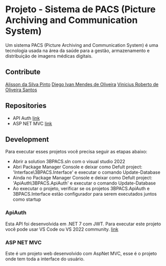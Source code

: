 # Projeto - Sistema de PACS (Picture Archiving and Communication System)

Um sistema PACS (Picture Archiving and Communication System) é uma tecnologia usada na área da saúde para a gestão, armazenamento e distribuição de imagens médicas digitais.

## Contribute

[Alisson da Silva Pinto](https://github.com/DevAlissonPinto)
[Diego Ivan Mendes de Oliveira](https://github.com/diegoivanmendes)
[Vinicius Roberto de Oliveira Santos](https://github.com/vroliveira)


## Repositories
* API Auth [link](./3BPACS.ApiAuth)
* ASP NET MVC [link](./3BPACS.Interface)


## Development 

Para executar esses projetos você precisa seguir as etapas abaixo:

* Abrir a solution 3BPACS.sln com o visual studio 2022
* Abri Package Manager Console e deixar como Defult project: 'Interface\3BPACS.Interface' e executar o comando Update-Database
* Ainda no Package Manager Console e deixar como Defult project: 'ApiAuth\3BPACS.ApiAuth' e executar o comando Update-Database
* Ao executar o projeto, verificar se os projetos 3BPACS.ApiAuth e 3BPACS.Interface estão configurador para serem executados juntos como startup

### ApiAuth

Esta API foi desenvolvida em .NET 7 com JWT. Para executar este projeto você pode usar VS Code ou VS 2022 community. [link](./3BPACS.ApiAuth)


### ASP NET MVC

Este é um projeto web desenvolvido com AspNet MVC, esse é o projeto onde tem toda a interface do usuário.

